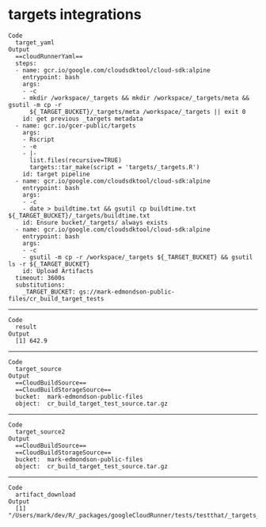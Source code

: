 # targets integrations

    Code
      target_yaml
    Output
      ==cloudRunnerYaml==
      steps:
      - name: gcr.io/google.com/cloudsdktool/cloud-sdk:alpine
        entrypoint: bash
        args:
        - -c
        - mkdir /workspace/_targets && mkdir /workspace/_targets/meta && gsutil -m cp -r
          ${_TARGET_BUCKET}/_targets/meta /workspace/_targets || exit 0
        id: get previous _targets metadata
      - name: gcr.io/gcer-public/targets
        args:
        - Rscript
        - -e
        - |-
          list.files(recursive=TRUE)
          targets::tar_make(script = 'targets/_targets.R')
        id: target pipeline
      - name: gcr.io/google.com/cloudsdktool/cloud-sdk:alpine
        entrypoint: bash
        args:
        - -c
        - date > buildtime.txt && gsutil cp buildtime.txt ${_TARGET_BUCKET}/_targets/buildtime.txt
        id: Ensure bucket/_targets/ always exists
      - name: gcr.io/google.com/cloudsdktool/cloud-sdk:alpine
        entrypoint: bash
        args:
        - -c
        - gsutil -m cp -r /workspace/_targets ${_TARGET_BUCKET} && gsutil ls -r ${_TARGET_BUCKET}
        id: Upload Artifacts
      timeout: 3600s
      substitutions:
        _TARGET_BUCKET: gs://mark-edmondson-public-files/cr_build_target_tests

---

    Code
      result
    Output
      [1] 642.9

---

    Code
      target_source
    Output
      ==CloudBuildSource==
      ==CloudBuildStorageSource==
      bucket:  mark-edmondson-public-files 
      object:  cr_build_target_test_source.tar.gz 

---

    Code
      target_source2
    Output
      ==CloudBuildSource==
      ==CloudBuildStorageSource==
      bucket:  mark-edmondson-public-files 
      object:  cr_build_target_test_source.tar.gz 

---

    Code
      artifact_download
    Output
      [1] "/Users/mark/dev/R/_packages/googleCloudRunner/tests/testthat/_targets_cloudbuild/cr_build_target_tests"

